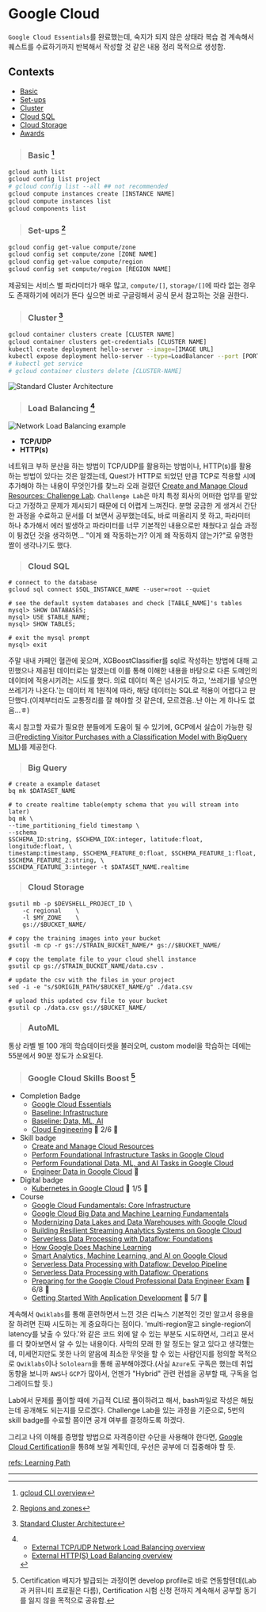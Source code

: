 # Google Cloud 

`Google Cloud Essentials`를 완료했는데, 숙지가 되지 않은 상태라 복습 겸 계속해서 퀘스트를 수료하기까지 반복해서 작성할 것 같은 내용 정리 목적으로 생성함.

## Contexts
* [Basic](#basic)
* [Set-ups](#set-ups)
* [Cluster](#cluster)
* [Cloud SQL](#cloud-sql)
* [Cloud Storage](#cloud-storage)
* [Awards](#awards)

> ### Basic [^gcloud-cli-overview]
```bash
gcloud auth list
gcloud config list project
# gcloud config list --all ## not recommended
gcloud compute instances create [INSTANCE NAME]
gcloud compute instances list
gcloud components list
```


> ### Set-ups [^regions-and-zones]
```bash
gcloud config get-value compute/zone
gcloud config set compute/zone [ZONE NAME]
gcloud config get-value compute/region
gcloud config set compute/region [REGION NAME]
```
제공되는 서비스 별 파라미터가 매우 많고, `compute/[]`, `storage/[]`에 따라 없는 경우도 존재하기에 에러가 뜬다 싶으면 바로 구글링해서 공식 문서 참고하는 것을 권한다.


> ### Cluster [^standard-cluster-architecture]
```bash
gcloud container clusters create [CLUSTER NAME]
gcloud container clusters get-credentials [CLUSTER NAME]
kubectl create deployment hello-server --image=[IMAGE URL]
kubectl expose deployment hello-server --type=LoadBalancer --port [PORT NO]
# kubectl get service
# gcloud container clusters delete [CLUSTER-NAME]
```
![Standard Cluster Architecture](https://cloud.google.com/kubernetes-engine/images/cluster-architecture.svg "Google Cloud-Standard Cluster Architecture")

> ### Load Balancing [^load-balancing]
![Network Load Balancing example](https://cloud.google.com/load-balancing/images/network-load-balancer.svg "Google Cloud-Network Load Balancing example")
* **TCP/UDP**
* **HTTP(s)**

네트워크 부하 분산을 하는 방법이 TCP/UDP를 활용하는 방법이나, HTTP(s)를 활용하는 방법이 있다는 것은 알겠는데, Quest가 HTTP로 되었던 만큼 TCP로 적용할 시에 추가해야 하는 내용이 무엇인가를 찾느라 오래 걸렸던 [Create and Manage Cloud Resources: Challenge Lab](https://www.cloudskillsboost.google/focuses/10258?parent=catalog). `Challenge Lab`은 마치 특정 회사의 어떠한 업무를 맡았다고 가정하고 문제가 제시되기 때문에 더 어렵게 느껴진다. 분명 궁금한 게 생겨서 간단한 과정을 수료하고 문서를 더 보면서 공부했는데도, 바로 떠올리지 못 하고, 파라미터 하나 추가해서 에러 발생하고 파라미터를 너무 기본적인 내용으로만 채웠다고 실습 과정이 튕겼던 것을 생각하면... "이게 왜 작동하는가? 이게 왜 작동하지 않는가?"로 유명한 짤이 생각나기도 했다. 


> ### Cloud SQL
```shell
# connect to the database
gcloud sql connect $SQL_INSTANCE_NAME --user=root --quiet

# see the default system databases and check [TABLE_NAME]'s tables
mysql> SHOW DATABASES;
mysql> USE $TABLE_NAME;
mysql> SHOW TABLES;

# exit the mysql prompt
mysql> exit
```

주말 내내 카페인 혈관에 꽂으며, XGBoostClassifier를 sql로 작성하는 방법에 대해 고민했으나 제공된 데이터로는 알겠는데 이를 통해 이해한 내용을 바탕으로 다른 도메인의 데이터에 적용시키려는 시도를 했다. 의료 데이터 쪽은 넘사기도 하고, '쓰레기를 넣으면 쓰레기가 나온다.'는 데이터 제 1원칙에 따라, 해당 데이터는 SQL로 적용이 어렵다고 판단했다.(이제부터라도 교통정리를 잘 해야할 것 같은데, 모르겠음..난 아는 게 하나도 없음...ㅎ)

혹시 참고할 자료가 필요한 분들에게 도움이 될 수 있기에, GCP에서 실습이 가능한 링크([Predicting Visitor Purchases with a Classification Model with BigQuery ML](https://www.cloudskillsboost.google/course_sessions/823412/labs/102262))를 제공한다.

> ### Big Query
```shell
# create a example dataset
bq mk $DATASET_NAME

# to create realtime table(empty schema that you will stream into later)
bq mk \
--time_partitioning_field timestamp \
--schema
$SCHEMA_ID:string, $SCHEMA_IDX:integer, latitude:float, longitude:float, \
timestamp:timestamp, $SCHEMA_FEATURE_0:float, $SCHEMA_FEATURE_1:float, $SCHEMA_FEATURE_2:string, \
$SCHEMA_FEATURE_3:integer -t $DATASET_NAME.realtime

```


> ### Cloud Storage
```shell
gsutil mb -p $DEVSHELL_PROJECT_ID \
    -c regional    \
    -l $MY_ZONE    \
    gs://$BUCKET_NAME/

# copy the training images into your bucket
gsutil -m cp -r gs://$TRAIN_BUCKET_NAME/* gs://$BUCKET_NAME/

# copy the template file to your cloud shell instance
gsutil cp gs://$TRAIN_BUCKET_NAME/data.csv .

# update the csv with the files in your project
sed -i -e "s/$ORIGIN_PATH/$BUCKET_NAME/g" ./data.csv

# upload this updated csv file to your bucket
gsutil cp ./data.csv gs://$BUCKET_NAME/
```


> ### AutoML

통상 라벨 별 100 개의 학습데이터셋을 불러오며, custom model을 학습하는 데에는 55분에서 90분 정도가 소요된다. 


> ### Google Cloud Skills Boost [^badges]
* Completion Badge
    * [Google Cloud Essentials](https://www.cloudskillsboost.google/public_profiles/97e8f540-bf60-4f75-9a8e-025c1cc95a24/badges/1743709)
    * [Baseline: Infrastructure](https://www.cloudskillsboost.google/public_profiles/97e8f540-bf60-4f75-9a8e-025c1cc95a24/badges/1757293)
    * [Baseline: Data, ML, AI](https://www.cloudskillsboost.google/public_profiles/97e8f540-bf60-4f75-9a8e-025c1cc95a24/badges/1767263)
    * [Cloud Engineering](https://www.cloudskillsboost.google/quests/66)  :construction: 2/6 :construction:
* Skill badge
    * [Create and Manage Cloud Resources](https://www.cloudskillsboost.google/public_profiles/97e8f540-bf60-4f75-9a8e-025c1cc95a24/badges/1759790)
    * [Perform Foundational Infrastructure Tasks in Google Cloud](https://www.cloudskillsboost.google/public_profiles/97e8f540-bf60-4f75-9a8e-025c1cc95a24/badges/17593428)
    * [Perform Foundational Data, ML, and AI Tasks in Google Cloud](https://www.cloudskillsboost.google/public_profiles/97e8f540-bf60-4f75-9a8e-025c1cc95a24/badges/1769828)
    * [Engineer Data in Google Cloud](https://www.cloudskillsboost.google/quests/132) :construction:
* Digital badge
    * [Kubernetes in Google Cloud](https://www.cloudskillsboost.google/quests/29)  :construction: 1/5 :construction:
* Course
    * [Google Cloud Fundamentals: Core Infrastructure](https://www.cloudskillsboost.google/public_profiles/97e8f540-bf60-4f75-9a8e-025c1cc95a24/badges/1753227)
    * [Google Cloud Big Data and Machine Learning Fundamentals](https://www.cloudskillsboost.google/public_profiles/97e8f540-bf60-4f75-9a8e-025c1cc95a24/badges/1762243)
    * [Modernizing Data Lakes and Data Warehouses with Google Cloud](https://www.cloudskillsboost.google/public_profiles/97e8f540-bf60-4f75-9a8e-025c1cc95a24/badges/1771612)
    * [Building Resilient Streaming Analytics Systems on Google Cloud](https://www.cloudskillsboost.google/public_profiles/97e8f540-bf60-4f75-9a8e-025c1cc95a24/badges/1778507)
    * [Serverless Data Processing with Dataflow: Foundations](https://www.cloudskillsboost.google/public_profiles/97e8f540-bf60-4f75-9a8e-025c1cc95a24/badges/1769918)
    * [How Google Does Machine Learning](https://www.cloudskillsboost.google/public_profiles/97e8f540-bf60-4f75-9a8e-025c1cc95a24/badges/1771330)
    * [Smart Analytics, Machine Learning, and AI on Google Cloud](https://www.cloudskillsboost.google/public_profiles/97e8f540-bf60-4f75-9a8e-025c1cc95a24/badges/1781392)
    * [Serverless Data Processing with Dataflow: Develop Pipeline](https://www.cloudskillsboost.google/public_profiles/97e8f540-bf60-4f75-9a8e-025c1cc95a24/badges/1787317)
    * [Serverless Data Processing with Dataflow: Operations](https://www.cloudskillsboost.google/public_profiles/97e8f540-bf60-4f75-9a8e-025c1cc95a24/badges/1790320)
    * [Preparing for the Google Cloud Professional Data Engineer Exam](https://www.cloudskillsboost.google/course_templates/72) :construction: 6/8 :construction:
    * [Getting Started With Application Development](https://www.cloudskillsboost.google/course_templates/22) :construction: 5/7 :construction:

계속해서 `Qwiklabs`를 통해 훈련하면서 느낀 것은 리눅스 기본적인 것만 알고서 응용을 잘 하려면 진짜 시도하는 게 중요하다는 점이다. 'multi-region말고 single-region이 latency를 낮출 수 있다.'와 같은 코드 외에 알 수 있는 부분도 시도하면서, 그리고 문서를 더 찾아보면서 알 수 있는 내용이다. 사막의 모래 한 알 정도는 알고 있다고 생각했는데, 미세먼지만도 못한 나의 얕음에 최소한 무엇을 할 수 있는 사람인지를 정의할 목적으로 `Qwiklabs`이나 `Sololearn`을 통해 공부해야겠다.(사실 `Azure`도 구독은 했는데 취업 동향을 보니까 `AWS`나 `GCP`가 많아서, 언젠가 "Hybrid" 관련 컨셉을 공부할 때, 구독을 업그레이드할 듯.)

Lab에서 문제를 풀이할 때에 가급적 CLI로 퓰이하려고 해서, bash파일로 작성은 해뒀는데 공개해도 되는지를 모르겠다. Challenge Lab을 있는 과정을 기준으로, 5번의 skill badge를 수료할 쯤이면 공개 여부를 결정하도록 하겠다.

그리고 나의 이해를 증명할 방법으로 자격증이란 수단을 사용해야 한다면, [Google Cloud Certification](https://cloud.google.com/certification)을 통ß해 보일 계획인데, 우선은 공부에 더 집중해야 할 듯.

[refs: Learning Path](./path.md)


---
[^badges]: Certification 배지가 발급되는 과정이면 develop profile로 바로 연동할텐데(Lab과 커뮤니티 프로필은 다름), Certification 시험 신청 전까지 계속해서 공부할 동기를 잃지 않을 목적으로 공유함.
[^gcloud-cli-overview]: [gcloud CLI overview](https://cloud.google.com/sdk/gcloud)
[^regions-and-zones]: [Regions and zones](https://cloud.google.com/compute/docs/regions-zones)
[^standard-cluster-architecture]: [Standard Cluster Architecture](https://cloud.google.com/kubernetes-engine/docs/concepts/cluster-architecture)
[^load-balancing]: 
    * [External TCP/UDP Network Load Balancing overview](https://cloud.google.com/load-balancing/docs/network)
    * [External HTTP(S) Load Balancing overview](https://cloud.google.com/load-balancing/docs/https)